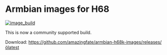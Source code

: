 # Armbian images for H68
[![image_build](https://github.com/amazingfate/armbian-h68k-images/workflows/Build/badge.svg)](https://github.com/amazingfate/armbian-h68k-images/actions/workflows/build.yml)

This is now a community supported build.

Download: https://github.com/amazingfate/armbian-h68k-images/releases/ölatest
